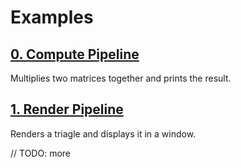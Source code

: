 # Examples

## [0. Compute Pipeline](https://github.com/kmamal/gpu/tree/master/examples/00-compute)

Multiplies two matrices together and prints the result.

## [1. Render Pipeline](https://github.com/kmamal/gpu/tree/master/examples/01-render)

Renders a triagle and displays it in a window.


// TODO: more

